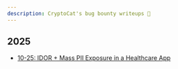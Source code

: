 ```yaml
---
description: CryptoCat's bug bounty writeups 💜
---
```


## 2025

-   [10-25: IDOR + Mass PII Exposure in a Healthcare App](1025-idor_mass_pii.md)
